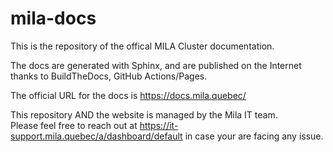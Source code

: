 # mila-docs

This is the repository of the offical MILA Cluster documentation.

The docs are generated with Sphinx, and are published on the Internet thanks to BuildTheDocs, GitHub Actions/Pages.

The official URL for the docs is https://docs.mila.quebec/

This repository AND the website is managed by the Mila IT team.  
Please feel free to reach out at https://it-support.mila.quebec/a/dashboard/default in case your are facing any issue.
